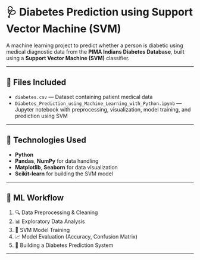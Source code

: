 
# 🩺 Diabetes Prediction using Support Vector Machine (SVM)


A machine learning project to predict whether a person is diabetic using medical diagnostic data from the **PIMA Indians Diabetes Database**, built using a **Support Vector Machine (SVM)** classifier.

---

## 📂 Files Included

- `diabetes.csv` — Dataset containing patient medical data  
- `Diabetes_Prediction_using_Machine_Learning_with_Python.ipynb` — Jupyter notebook with preprocessing, visualization, model training, and prediction using SVM

---

## 🧠 Technologies Used

- **Python**
- **Pandas**, **NumPy** for data handling
- **Matplotlib**, **Seaborn** for data visualization
- **Scikit-learn** for building the SVM model

---

## 🔁 ML Workflow

1. 🔍 Data Preprocessing & Cleaning  
2. 📊 Exploratory Data Analysis  
3. 🧠 SVM Model Training  
4. 📈 Model Evaluation (Accuracy, Confusion Matrix)  
5. 🧾 Building a Diabetes Prediction System

---

